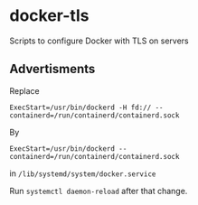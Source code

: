 # docker-tls
Scripts to configure Docker with TLS on servers

## Advertisments

Replace
```
ExecStart=/usr/bin/dockerd -H fd:// --containerd=/run/containerd/containerd.sock
```

By
```
ExecStart=/usr/bin/dockerd --containerd=/run/containerd/containerd.sock
```
in `/lib/systemd/system/docker.service`

Run `systemctl daemon-reload` after that change.
